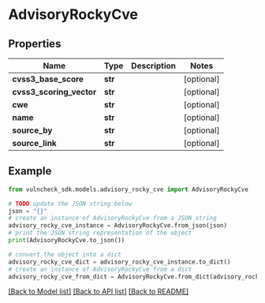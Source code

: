 # AdvisoryRockyCve


## Properties

Name | Type | Description | Notes
------------ | ------------- | ------------- | -------------
**cvss3_base_score** | **str** |  | [optional] 
**cvss3_scoring_vector** | **str** |  | [optional] 
**cwe** | **str** |  | [optional] 
**name** | **str** |  | [optional] 
**source_by** | **str** |  | [optional] 
**source_link** | **str** |  | [optional] 

## Example

```python
from vulncheck_sdk.models.advisory_rocky_cve import AdvisoryRockyCve

# TODO update the JSON string below
json = "{}"
# create an instance of AdvisoryRockyCve from a JSON string
advisory_rocky_cve_instance = AdvisoryRockyCve.from_json(json)
# print the JSON string representation of the object
print(AdvisoryRockyCve.to_json())

# convert the object into a dict
advisory_rocky_cve_dict = advisory_rocky_cve_instance.to_dict()
# create an instance of AdvisoryRockyCve from a dict
advisory_rocky_cve_from_dict = AdvisoryRockyCve.from_dict(advisory_rocky_cve_dict)
```
[[Back to Model list]](../README.md#documentation-for-models) [[Back to API list]](../README.md#documentation-for-api-endpoints) [[Back to README]](../README.md)


